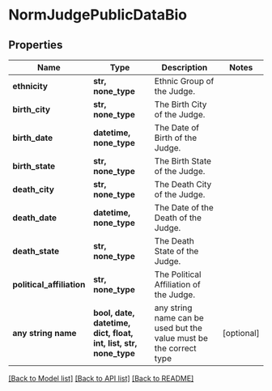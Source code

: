# NormJudgePublicDataBio


## Properties
Name | Type | Description | Notes
------------ | ------------- | ------------- | -------------
**ethnicity** | **str, none_type** | Ethnic Group of the Judge. | 
**birth_city** | **str, none_type** | The Birth City of the Judge. | 
**birth_date** | **datetime, none_type** | The Date of Birth of the Judge. | 
**birth_state** | **str, none_type** | The Birth State of the Judge. | 
**death_city** | **str, none_type** | The Death City of the Judge. | 
**death_date** | **datetime, none_type** | The Date of the Death of the Judge. | 
**death_state** | **str, none_type** | The Death State of the Judge. | 
**political_affiliation** | **str, none_type** | The Political Affiliation of the Judge. | 
**any string name** | **bool, date, datetime, dict, float, int, list, str, none_type** | any string name can be used but the value must be the correct type | [optional]

[[Back to Model list]](../README.md#documentation-for-models) [[Back to API list]](../README.md#documentation-for-api-endpoints) [[Back to README]](../README.md)


